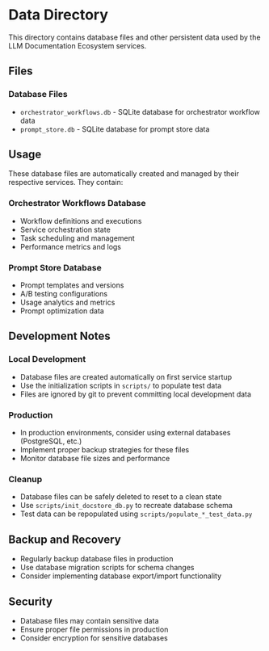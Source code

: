 # Data Directory

This directory contains database files and other persistent data used by the LLM Documentation Ecosystem services.

## Files

### Database Files
- `orchestrator_workflows.db` - SQLite database for orchestrator workflow data
- `prompt_store.db` - SQLite database for prompt store data

## Usage

These database files are automatically created and managed by their respective services. They contain:

### Orchestrator Workflows Database
- Workflow definitions and executions
- Service orchestration state
- Task scheduling and management
- Performance metrics and logs

### Prompt Store Database
- Prompt templates and versions
- A/B testing configurations
- Usage analytics and metrics
- Prompt optimization data

## Development Notes

### Local Development
- Database files are created automatically on first service startup
- Use the initialization scripts in `scripts/` to populate test data
- Files are ignored by git to prevent committing local development data

### Production
- In production environments, consider using external databases (PostgreSQL, etc.)
- Implement proper backup strategies for these files
- Monitor database file sizes and performance

### Cleanup
- Database files can be safely deleted to reset to a clean state
- Use `scripts/init_docstore_db.py` to recreate database schema
- Test data can be repopulated using `scripts/populate_*_test_data.py`

## Backup and Recovery

- Regularly backup database files in production
- Use database migration scripts for schema changes
- Consider implementing database export/import functionality

## Security

- Database files may contain sensitive data
- Ensure proper file permissions in production
- Consider encryption for sensitive databases
